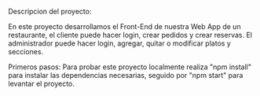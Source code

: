 Descripcion del proyecto:


En este proyecto desarrollamos el Front-End de nuestra Web App de un restaurante, el cliente puede hacer login, crear pedidos y crear reservas. El administrador puede
hacer login, agregar, quitar o modificar platos y secciones.


Primeros pasos:
Para probar este proyecto localmente realiza "npm install" para instalar las dependencias necesarias, seguido por "npm start" para levantar el proyecto.
